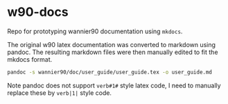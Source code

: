 # w90-docs

Repo for prototyping wannier90 documentation using `mkdocs`.

The original w90 latex documentation was converted to markdown using pandoc. The resulting markdown files were then manually edited to fit the mkdocs format.




```bash
pandoc -s wannier90/doc/user_guide/user_guide.tex -o user_guide.md
```




Note pandoc does not support `verb#1#` style latex code, I need to manually replace these by `verb|1|` style code.
